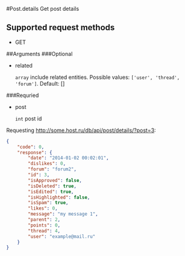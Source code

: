 #Post.details
Get post details

## Supported request methods 
* GET

##Arguments
###Optional
* related

   ```array``` include related entities. Possible values: ```['user', 'thread', 'forum']```. Default: []


###Requried
* post

   ```int``` post id


Requesting http://some.host.ru/db/api/post/details/?post=3:
```json
{
    "code": 0,
    "response": {
        "date": "2014-01-02 00:02:01",
        "dislikes": 0,
        "forum": "forum2",
        "id": 3,
        "isApproved": false,
        "isDeleted": true,
        "isEdited": true,
        "isHighlighted": false,
        "isSpam": true,
        "likes": 0,
        "message": "my message 1",
        "parent": 2,
        "points": 0,
        "thread": 4,
        "user": "example@mail.ru"
    }
}
```
